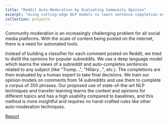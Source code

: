 ```yaml
---
title: "Reddit Auto-Moderation by Evaluating Community Opinion"
excerpt: "Using cutting-edge NLP models to learn sentence completion on comments and then deploy them to complete phrases designed by moderators"
collection: projects
---
```


Community moderation is an increasingly challenging problem for all social media platforms. With the scale of content being posted on the internet, there is a need for automated tools. 

Instead of building a classifier for each comment posted on Reddit, we tried to distill the opinions for popular subreddits. 
We use a deep language model which learns the views of a subreddit and auto-completes sentences related to any subject (like "Trump...", "Hillary...", etc.). 
The completions are then evaluated by a human
expert to take final decisions. 
We train our opinion models on comments from 14 subreddits and use them to complete a corpus of 350 phrases. 
Our proposed use of state-of-the-art NLP techniques and transfer learning learns the context and opinions for different topics and has a high usability compared to baselines, and this method is more insightful and requires no hand-crafted rules like other auto-moderation techniques.

[Report](/files/rco.pdf)

